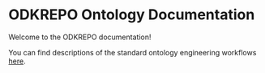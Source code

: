 # ODKREPO Ontology Documentation

[//]: # "This file is meant to be edited by the ontology maintainer."

Welcome to the ODKREPO documentation!

You can find descriptions of the standard ontology engineering workflows [here](odk-workflows/index.md).
